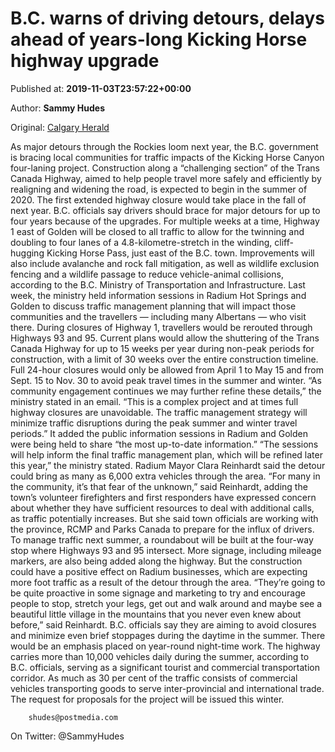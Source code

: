 
# B.C. warns of driving detours, delays ahead of years-long Kicking Horse highway upgrade

Published at: **2019-11-03T23:57:22+00:00**

Author: **Sammy Hudes**

Original: [Calgary Herald](https://calgaryherald.com/news/local-news/b-c-warns-of-driving-detours-delays-ahead-of-years-long-kicking-horse-highway-upgrade?utm_medium=Social&utm_source=Facebook)

As major detours through the Rockies loom next year, the B.C. government is bracing local communities for traffic impacts of the Kicking Horse Canyon four-laning project.
Construction along a “challenging section” of the Trans Canada Highway, aimed to help people travel more safely and efficiently by realigning and widening the road, is expected to begin in the summer of 2020.
The first extended highway closure would take place in the fall of next year.
B.C. officials say drivers should brace for major detours for up to four years because of the upgrades.
For multiple weeks at a time, Highway 1 east of Golden will be closed to all traffic to allow for the twinning and doubling to four lanes of a 4.8-kilometre-stretch in the winding, cliff-hugging Kicking Horse Pass, just east of the B.C. town.
Improvements will also include avalanche and rock fall mitigation, as well as wildlife exclusion fencing and a wildlife passage to reduce vehicle-animal collisions, according to the B.C. Ministry of Transportation and Infrastructure.
Last week, the ministry held information sessions in Radium Hot Springs and Golden to discuss traffic management planning that will impact those communities and the travellers — including many Albertans — who visit there.
During closures of Highway 1, travellers would be rerouted through Highways 93 and 95.
Current plans would allow the shuttering of the Trans Canada Highway for up to 15 weeks per year during non-peak periods for construction, with a limit of 30 weeks over the entire construction timeline.
Full 24-hour closures would only be allowed from April 1 to May 15 and from Sept. 15 to Nov. 30 to avoid peak travel times in the summer and winter.
“As community engagement continues we may further refine these details,” the ministry stated in an email.
“This is a complex project and at times full highway closures are unavoidable. The traffic management strategy will minimize traffic disruptions during the peak summer and winter travel periods.”
It added the public information sessions in Radium and Golden were being held to share “the most up-to-date information.”
“The sessions will help inform the final traffic management plan, which will be refined later this year,” the ministry stated.
Radium Mayor Clara Reinhardt said the detour could bring as many as 6,000 extra vehicles through the area.
“For many in the community, it’s that fear of the unknown,” said Reinhardt, adding the town’s volunteer firefighters and first responders have expressed concern about whether they have sufficient resources to deal with additional calls, as traffic potentially increases.
But she said town officials are working with the province, RCMP and Parks Canada to prepare for the influx of drivers.
To manage traffic next summer, a roundabout will be built at the four-way stop where Highways 93 and 95 intersect. More signage, including mileage markers, are also being added along the highway.
But the construction could have a positive effect on Radium businesses, which are expecting more foot traffic as a result of the detour through the area.
“They’re going to be quite proactive in some signage and marketing to try and encourage people to stop, stretch your legs, get out and walk around and maybe see a beautiful little village in the mountains that you never even knew about before,” said Reinhardt.
B.C. officials say they are aiming to avoid closures and minimize even brief stoppages during the daytime in the summer. There would be an emphasis placed on year-round night-time work.
The highway carries more than 10,000 vehicles daily during the summer, according to B.C. officials, serving as a significant tourist and commercial transportation corridor. As much as 30 per cent of the traffic consists of commercial vehicles transporting goods to serve inter-provincial and international trade.
The request for proposals for the project will be issued this winter.

        shudes@postmedia.com
      
On Twitter: @SammyHudes
